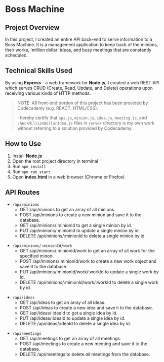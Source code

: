 # Boss Machine  

## Project Overview



In this project, I created an entire API back-end to serve information to a Boss Machine. It is a management application to keep track of the minions, their works, 'million dollar' ideas, and busy meetings that are constantly scheduled.

  

## Technical Skills Used

By using **Express** - a web framework for **Node.js**, I created a web REST API which serves CRUD (Create, Read, Update, and Delete) operations upon receiving various kinds of HTTP methods.


> NOTE: 
> All front-end portion of this project has been provided by Codecademy (e.g. REACT, HTML/CSS). 
> 
> I hereby certify that `api.js`, `minion.js`, `idea.js`, `meeting.js`, and `checkMillionDollarIdea.js` files in `server` directory is my own work without referring to a solution provided by Codecademy .
  
    

## How to Use 
1. Install **Node.js** 
2. Open the root project directory in terminal
3. Run `npm install`
4. Run `npm run start`
5. Open **index.html** in a web browser (Chrome or Firefox)

## API Routes
* `/api/minions`
	* GET /api/minions to get an array of all minions.
	* POST /api/minions to create a new minion and save it to the database.
	* GET /api/minions/:minionId to get a single minion by id.
	* PUT /api/minions/:minionId to update a single minion by id.
	* DELETE /api/minions/:minionId to delete a single minion by id.

- `/api/minions/:minionId/work`
	- GET /api/minions/:minionId/work to get an array of all work for the specified minon.
	- POST /api/minions/:minionId/work to create a new work object and save it to the database.
	- PUT /api/minions/:minionId/work/:workId to update a single work by id.
	- DELETE /api/minions/:minionId/work/:workId to delete a single work by id.
* `/api/ideas`
	* GET /api/ideas to get an array of all ideas.
	* POST /api/ideas to create a new idea and save it to the database.
	* GET /api/ideas/:ideaId to get a single idea by id.
	* PUT /api/ideas/:ideaId to update a single idea by id.
	* DELETE /api/ideas/:ideaId to delete a single idea by id.

-  `/api/meetings`
	- GET /api/meetings to get an array of all meetings.
	- POST /api/meetings to create a new meeting and save it to the database.
	- DELETE /api/meetings to delete _all_ meetings from the database.